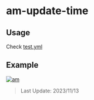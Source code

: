 # am-update-time

## Usage

Check [test.yml](.github/workflows/test.yml)

## Example

[![am][am-logo]][am-url]
> Last Update: 2023/11/13

[am-logo]:https://img.shields.io/badge/Apple%20Music-歌单-FA243C?logo=applemusic&logoColor=white&style=flat-square
[am-url]:https://music.apple.com/cn/playlist/just-my-favorite/pl.u-8aAVZglHWya2xM